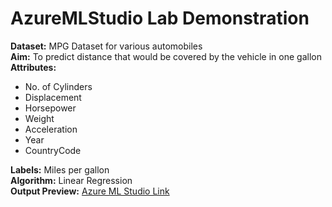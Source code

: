 # AzureMLStudio Lab Demonstration

**Dataset:** MPG Dataset for various automobiles<br/>
**Aim:** To predict distance that would be covered by the vehicle in one gallon<br/>
**Attributes:**
- No. of Cylinders
- Displacement
- Horsepower
- Weight
- Acceleration
- Year
- CountryCode<br/>

**Labels:** Miles per gallon<br/>
**Algorithm:** Linear Regression<br/>
**Output Preview:**
[Azure ML Studio Link](https://gallery.cortanaintelligence.com/Experiment/Experiment-created-on-10-13-2020-6)
